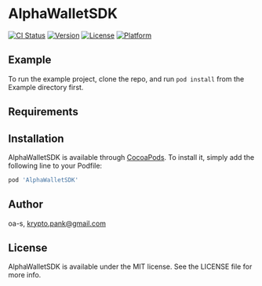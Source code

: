 # AlphaWalletSDK

[![CI Status](https://img.shields.io/travis/vladyslav-iosdev/AlphaWalletSDK.svg?style=flat)](https://travis-ci.org/vladyslav-iosdev/AlphaWalletSDK)
[![Version](https://img.shields.io/cocoapods/v/AlphaWalletSDK.svg?style=flat)](https://cocoapods.org/pods/AlphaWalletSDK)
[![License](https://img.shields.io/cocoapods/l/AlphaWalletSDK.svg?style=flat)](https://cocoapods.org/pods/AlphaWalletSDK)
[![Platform](https://img.shields.io/cocoapods/p/AlphaWalletSDK.svg?style=flat)](https://cocoapods.org/pods/AlphaWalletSDK)

## Example

To run the example project, clone the repo, and run `pod install` from the Example directory first.

## Requirements

## Installation

AlphaWalletSDK is available through [CocoaPods](https://cocoapods.org). To install
it, simply add the following line to your Podfile:

```ruby
pod 'AlphaWalletSDK'
```

## Author

oa-s, krypto.pank@gmail.com

## License

AlphaWalletSDK is available under the MIT license. See the LICENSE file for more info.
